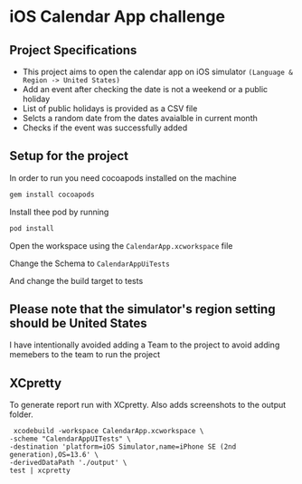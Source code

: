 # iOS Calendar App challenge

## Project Specifications

- This project aims to open the calendar app on iOS simulator ```(Language & Region -> United States)```
- Add an event after checking the date is not a weekend or a public holiday
- List of public holidays is provided as a CSV file
- Selcts a random date from the dates avaialble in current month
- Checks if the event was successfully added

## Setup for the project

In order to run you need cocoapods installed on the machine

```bash
gem install cocoapods
```
Install thee pod by running

```bash
pod install
```

Open the workspace using the ```CalendarApp.xcworkspace``` file

Change the Schema to ``CalendarAppUiTests``

And change the build target to tests

## Please note that the simulator's region setting should be United States 

I have intentionally avoided adding a Team to the project to avoid adding memebers to the team to run the project

## XCpretty

To generate report run with XCpretty. Also adds screenshots to the output folder.

``` 
 xcodebuild -workspace CalendarApp.xcworkspace \
-scheme "CalendarAppUITests" \
-destination 'platform=iOS Simulator,name=iPhone SE (2nd generation),OS=13.6' \
-derivedDataPath './output' \
test | xcpretty 
```



